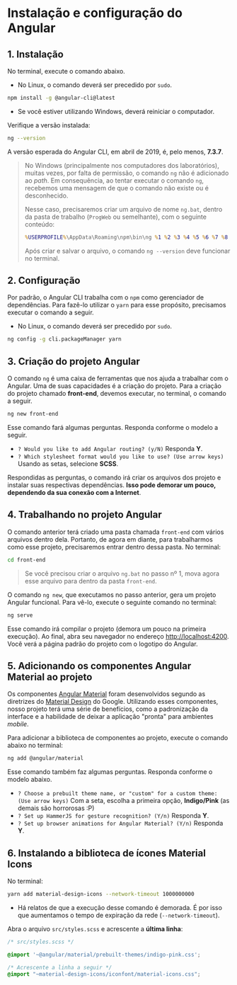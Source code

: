 # Instalação e configuração do Angular

## 1. Instalação

No terminal, execute o comando abaixo. 
* No Linux, o comando deverá ser precedido por `sudo`.

```bash
npm install -g @angular-cli@latest
```

* Se você estiver utilizando Windows, deverá reiniciar o computador.

Verifique a versão instalada:

```bash
ng --version
```

A versão esperada do Angular CLI, em abril de 2019, é, pelo menos, **7.3.7**.

> No Windows (principalmente nos computadores dos laboratórios), muitas vezes, por falta de permissão, o comando `ng` não é adicionado ao *path*. Em consequência, ao tentar executar o comando `ng`, recebemos uma mensagem de que o comando não existe ou é desconhecido.
>
> Nesse caso, precisaremos criar um arquivo de nome `ng.bat`, dentro da pasta de trabalho (`ProgWeb` ou semelhante), com o seguinte conteúdo:
>
> ```cmd
 > %USERPROFILE%\AppData\Roaming\npm\bin\ng %1 %2 %3 %4 %5 %6 %7 %8 %9
> ```
>
> Após criar e salvar o arquivo, o comando `ng --version` deve funcionar no terminal.

## 2. Configuração

Por padrão, o Angular CLI trabalha com o `npm` como gerenciador de dependências. Para fazê-lo utilizar o `yarn` para esse propósito, precisamos executar o comando a seguir.
* No Linux, o comando deverá ser precedido por `sudo`.

```bash
ng config -g cli.packageManager yarn
```

## 3. Criação do projeto Angular

O comando `ng` é uma caixa de ferramentas que nos ajuda a trabalhar com o Angular. Uma de suas capacidades é a criação do projeto. Para a criação do projeto chamado **front-end**, devemos executar, no terminal, o comando a seguir.

```bash
ng new front-end
```

Esse comando fará algumas perguntas. Responda conforme o modelo a seguir.
* `? Would you like to add Angular routing? (y/N)` Responda **Y**.
* `? Which stylesheet format would you like to use? (Use arrow keys)` Usando as setas, selecione **SCSS**.

Respondidas as perguntas, o comando irá criar os arquivos dos projeto e instalar suas respectivas dependências. **Isso pode demorar um pouco, dependendo da sua conexão com a Internet**.

## 4. Trabalhando no projeto Angular

O comando anterior terá criado uma pasta chamada `front-end` com vários arquivos dentro dela. Portanto, de agora em diante, para trabalharmos como esse projeto, precisaremos entrar dentro dessa pasta. No terminal:

```bash
cd front-end
```

> Se você precisou criar o arquivo `ng.bat` no passo nº 1, mova agora esse arquivo para dentro da pasta `front-end`.

O comando `ng new`, que executamos no passo anterior, gera um projeto Angular funcional. Para vê-lo, execute o seguinte comando no terminal:

```bash
ng serve
```

Esse comando irá compilar o projeto (demora um pouco na primeira execução). Ao final, abra seu navegador no endereço [http://localhost:4200](http://localhost:4200). Você verá a página padrão do projeto com o logotipo do Angular. 

## 5. Adicionando os componentes Angular Material ao projeto

Os componentes [Angular Material](https://material.angular.io/) foram desenvolvidos segundo as diretrizes do [Material Design](https://material.io/design/) do Google. Utilizando esses componentes, nosso projeto terá uma série de benefícios, como a padronização da interface e a habilidade de deixar a aplicação "pronta" para ambientes *mobile*.

Para adicionar a biblioteca de componentes ao projeto, execute o comando abaixo no terminal:

```bash
ng add @angular/material
```

Esse comando também faz algumas perguntas. Responda conforme o modelo abaixo.

* `? Choose a prebuilt theme name, or "custom" for a custom theme: (Use arrow keys)` Com a seta, escolha a primeira opção, **Indigo/Pink** (as demais são horrorosas :P)
* `? Set up HammerJS for gesture recognition? (Y/n)` Responda **Y**.
* `? Set up browser animations for Angular Material? (Y/n)` Responda **Y**.

## 6. Instalando a biblioteca de ícones Material Icons

No terminal:

```bash
yarn add material-design-icons --network-timeout 1000000000
```
* Há relatos de que a execução desse comando é demorada. É por isso que aumentamos o tempo de expiração da rede (`--network-timeout`).

Abra o arquivo `src/styles.scss` e acrescente a **última linha**:

```css
/* src/styles.scss */

@import '~@angular/material/prebuilt-themes/indigo-pink.css';

/* Acrescente a linha a seguir */
@import "~material-design-icons/iconfont/material-icons.css";
```